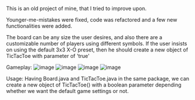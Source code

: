 This is an old project of mine, that I tried to improve upon.

Younger-me-mistakes were fixed, code was refactored and a few new functionalities were added.

The board can be any size the user desires, and also there are a customizable number of players using different symbols.
If the user insists on using the default 3x3 X-O preset, then he should create a new object of TicTacToe with parameter of 'true'

Gameplay:
![image](https://github.com/user-attachments/assets/7210bb56-9a19-4f5b-b2e9-a58b21f462ad)
![image](https://github.com/user-attachments/assets/47a3dbfc-8d9d-4f33-9363-5d47cd4170aa)
![image](https://github.com/user-attachments/assets/155739d4-6e15-47cc-8625-1feb8f8488eb)
![image](https://github.com/user-attachments/assets/66f0abe6-3cec-422e-8cd8-407e6b33802b)

Usage:
Having Board.java and TicTacToe.java in the same package, we can create a new object of TicTacToe() with a boolean parameter
depending whether we want the default game settings or not. 
